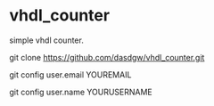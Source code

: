 vhdl_counter
============

simple vhdl counter.

git clone https://github.com/dasdgw/vhdl_counter.git

git config user.email YOUREMAIL

git config user.name YOURUSERNAME